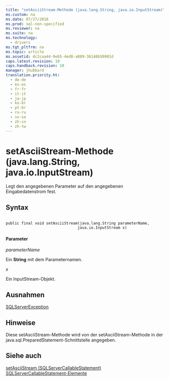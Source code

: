 ```yaml
---
title: "setAsciiStream-Methode (java.lang.String, java.io.InputStream)"
ms.custom: na
ms.date: 07/27/2016
ms.prod: sql-non-specified
ms.reviewer: na
ms.suite: na
ms.technology: 
  - drivers
ms.tgt_pltfrm: na
ms.topic: article
ms.assetid: dc2caa44-9eb5-4ed8-a889-36148b50901d
caps.latest.revision: 10
caps.handback.revision: 10
manager: jhubbard
translation.priority.ht: 
  - de-de
  - es-es
  - fr-fr
  - it-it
  - ja-jp
  - ko-kr
  - pt-br
  - ru-ru
  - sv-se
  - zh-cn
  - zh-tw
---
```

# setAsciiStream-Methode (java.lang.String, java.io.InputStream)
  Legt den angegebenen Parameter auf den angegebenen Eingabedatenstrom fest.  
  
## Syntax  
  
```  
  
public final void setAsciiStream(java.lang.String parameterName,  
                                java.io.InputStream x)  
```  
  
#### Parameter  
 *parameterName*  
  
 Ein **String** mit dem Parameternamen.  
  
 *x*  
  
 Ein InputStream\-Objekt.  
  
## Ausnahmen  
 [SQLServerException](../content/SQLServerException-Class.md)  
  
## Hinweise  
 Diese setAsciiStream\-Methode wird von der setAsciiStream\-Methode in der java.sql.PreparedStatement\-Schnittstelle angegeben.  
  
## Siehe auch  
 [setAsciiStream &#40;SQLServerCallableStatement&#41;](../content/setAsciiStream--SQLServerCallableStatement-.md)   
 [SQLServerCallableStatement-Elemente](../content/SQLServerCallableStatement-Members.md)  
  
  